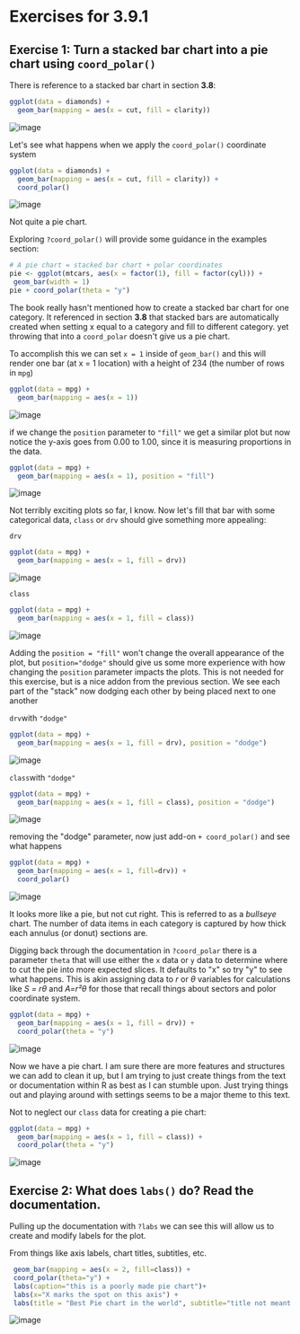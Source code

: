 # Exercises for 3.9.1

## Exercise 1: Turn a stacked bar chart into a pie chart using `coord_polar()`

There is reference to a stacked bar chart in section **3.8**:

```r
ggplot(data = diamonds) + 
  geom_bar(mapping = aes(x = cut, fill = clarity))
```
 
  ![image](/images/Exercise3.9.1.1a.png)
  
  Let's see what happens when we apply the `coord_polar()` coordinate system
  
  ```r
  ggplot(data = diamonds) + 
    geom_bar(mapping = aes(x = cut, fill = clarity)) +
    coord_polar()
  ```
  
   ![image](/images/Exercise3.9.1.1b.png)

Not quite a pie chart.

Exploring `?coord_polar()` will provide some guidance in the examples section:

```r
# A pie chart = stacked bar chart + polar coordinates
pie <- ggplot(mtcars, aes(x = factor(1), fill = factor(cyl))) +
 geom_bar(width = 1)
pie + coord_polar(theta = "y")
```

The book really hasn't mentioned how to create a stacked bar chart for one category.  It referenced in section **3.8** that stacked bars are automatically created when setting x equal to a category and fill to different category.  yet throwing that into a `coord_polar` doesn't give us a pie chart.

To accomplish this we can set `x = 1` inside of `geom_bar()`  and this will render one bar (at x = 1 location) with a height of 234 (the number of rows in `mpg`)

```r
ggplot(data = mpg) +
  geom_bar(mapping = aes(x = 1))
```
  ![image](/images/Exercise3.9.1.1c.png)
  
if we change the `position` parameter to `"fill"` we get a similar plot but now notice the y-axis goes from 0.00 to 1.00, since it is measuring proportions in the data.

```r
ggplot(data = mpg) +
  geom_bar(mapping = aes(x = 1), position = "fill")
```
  ![image](/images/Exercise3.9.1.1d.png)
  
Not terribly exciting plots so far, I know.  Now let's fill that bar with some categorical data, `class` or `drv` should give something more appealing:

`drv`
```r
ggplot(data = mpg) +
  geom_bar(mapping = aes(x = 1, fill = drv))
```
  ![image](/images/Exercise3.9.1.1e.png)

`class`
```r
ggplot(data = mpg) +
  geom_bar(mapping = aes(x = 1, fill = class))
```
  ![image](/images/Exercise3.9.1.1f.png)
  
Adding the `position = "fill"` won't change the overall appearance of the plot, but `position="dodge"` should give us some more experience with how changing the `position` parameter impacts the plots. This is not needed for this exercise, but is a nice addon from the previous section.  We see each part of the "stack" now dodging each other by being placed next to one another


`drv`with `"dodge"`
```r
ggplot(data = mpg) +
  geom_bar(mapping = aes(x = 1, fill = drv), position = "dodge")
```
  ![image](/images/Exercise3.9.1.1g.png)


`class`with `"dodge"`
```r
ggplot(data = mpg) +
  geom_bar(mapping = aes(x = 1, fill = class), position = "dodge")
```
  ![image](/images/Exercise3.9.1.1h.png)

removing the "dodge" parameter, now just add-on `+ coord_polar()` and see what happens

```r
ggplot(data = mpg) +
  geom_bar(mapping = aes(x = 1, fill=drv)) +
  coord_polar()
```
  ![image](/images/Exercise3.9.1.1i.png)

It looks more like a pie, but not cut right.  This is referred to as a *bullseye* chart.  The number of data items in each category is captured by how thick each annulus (or donut) sections are.  

Digging back through the documentation in `?coord_polar` there is a parameter `theta` that will use either the `x` data or `y` data to determine where to cut the pie into more expected slices.  It defaults to "x" so try "y" to see what happens.  This is akin assigning data to *r* or *θ* variables for calculations like *S = rθ* and *A=r²θ* for those that recall things about sectors and polor coordinate system.

```r
ggplot(data = mpg) +
  geom_bar(mapping = aes(x = 1, fill = drv)) +
  coord_polar(theta = "y")
```
  ![image](/images/Exercise3.9.1.1j.png)

Now we have a pie chart.  I am sure there are more features and structures we can add to clean it up, but I am trying to just create things from the text or documentation within R as best as I can stumble upon.  Just trying things out and playing around with settings seems to be a major theme to this text.

Not to neglect our `class` data for creating a pie chart:

```r
ggplot(data = mpg) +
  geom_bar(mapping = aes(x = 1, fill = class)) +
  coord_polar(theta = "y")
```
  ![image](/images/Exercise3.9.1.1k.png)
  
  ## Exercise 2: What does `labs()` do? Read the documentation.
  
  Pulling up the documentation with `?labs` we can see this will allow us to create and modify labels for the plot.
  
 From things like axis labels, chart titles, subtitles, etc.
 
 ```r
  geom_bar(mapping = aes(x = 2, fill=class)) +
  coord_polar(theta="y") + 
  labs(caption="this is a poorly made pie chart")+
  labs(x="X marks the spot on this axis") +
  labs(title = "Best Pie chart in the world", subtitle="title not meant to be taken seriously")
```
  ![image](/images/Exercise3.9.1.2a.png)
